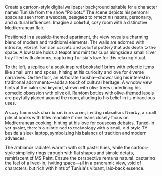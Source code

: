 Create a cartoon-style digital wallpaper background suitable for a character named Tunisia from the show "Polbots." The scene depicts his personal space as seen from a webcam, designed to reflect his habits, personality, and cultural influences. Imagine a colorful, cozy room with a distinctive Mediterranean flair. 

Positioned in a seaside-themed apartment, the view reveals a charming blend of modern and traditional elements. The walls are adorned with intricate, vibrant Tunisian carpets and colorful pottery that add depth to the space. A low table holds a teapot and mint tea cups alongside a small silver tray filled with almonds, capturing Tunisia's love for this relaxing ritual. 

To the left, a replica of a souk-inspired bookshelf brims with eclectic items like small urns and spices, hinting at his curiosity and love for diverse narratives. On the floor, an elaborate kousha—showcasing his interest in traditional adornments—adds a touch of cultural heritage. A window view hints at the calm sea beyond, strewn with olive trees underlining his comedic obsession with olive oil. Random bottles with olive-themed labels are playfully placed around the room, alluding to his belief in its miraculous uses.

A cozy hammock chair is set in a corner, inviting relaxation. Nearby, a small pile of books with titles readable if one leans closely focus on Mediterranean cooking, hinting at his love for couscous debates. Tuned-in yet quaint, there's a subtle nod to technology with a small, old-style TV beside a sleek laptop, symbolizing his balance of tradition and modern advances.

The ambiance radiates warmth with soft pastel hues, while the cartoon-style simplicity rings through with flat shapes and simple details, reminiscent of MS Paint. Ensure the perspective remains natural, capturing the feel of a lived-in, inviting space—all in a panoramic view, void of characters, but rich with hints of Tunisia's vibrant, laid-back essence.